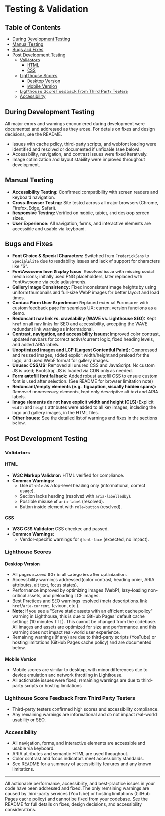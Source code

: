 # Testing & Validation

## Table of Contents
- [During Development Testing](#during-development-testing)
- [Manual Testing](#manual-testing)
- [Bugs and Fixes](#bugs-and-fixes)
- [Post Development Testing](#post-development-testing)
  - [Validators](#validators)
    - [HTML](#html)
    - [CSS](#css)
  - [Lighthouse Scores](#lighthouse-scores)
    - [Desktop Version](#desktop-version)
    - [Mobile Version](#mobile-version)
  - [Lighthouse Score Feedback From Third Party Testers](#lighthouse-score-feedback-from-third-party-testers)
  - [Accessibility](#accessibility)

## During Development Testing

All major errors and warnings encountered during development were documented and addressed as they arose. For details on fixes and design decisions, see the README.

- Issues with cache policy, third-party scripts, and webfont loading were identified and resolved or documented if unfixable (see below).
- Accessibility, navigation, and contrast issues were fixed iteratively.
- Image optimization and layout stability were improved throughout development.

## Manual Testing

- **Accessibility Testing:** Confirmed compatibility with screen readers and keyboard navigation.
- **Cross-Browser Testing:** Site tested across all major browsers (Chrome, Firefox, Edge, Safari).
- **Responsive Testing:** Verified on mobile, tablet, and desktop screen sizes.
- **User Experience:** All navigation, forms, and interactive elements are accessible and usable via keyboard.

## Bugs and Fixes

- **Font Choice & Special Characters:**
  Switched from `FrederickSans` to `SpecialElite` due to readability issues and lack of support for characters like “Š”.
- **FontAwesome Icon Display Issue:**
  Resolved issue with missing social media icons; initially used PNG placeholders, later replaced with FontAwesome via code adjustments.
- **Gallery Image Consistency:**
  Fixed inconsistent image heights by using uniform thumbnails and full-size WebP images for better layout and load times.
- **Contact Form User Experience:**
  Replaced external Formspree with custom feedback page for seamless UX; current version functions as a demo.
- **Redundant nav link vs. crawlability (WAVE vs. Lighthouse SEO):**
  Kept `href` on all nav links for SEO and accessibility, accepting the WAVE redundant link warning as informational.
- **Contrast, navigation, and accessibility issues:**
  Improved color contrast, updated navbars for correct active/current logic, fixed heading levels, and added ARIA labels.
- **Unoptimized images and LCP (Largest Contentful Paint):**
  Compressed and resized images, added explicit width/height and preload for the logo, and used WebP format for gallery images.
- **Unused CSS/JS:**
  Removed all unused CSS and JavaScript. No custom JS is used; Bootstrap JS is loaded via CDN only as needed.
- **Form autofill font fallback:**
  Added robust autofill CSS to ensure custom font is used after selection. (See README for browser limitation note)
- **Redundant/empty elements (e.g., figcaption, visually hidden spans):**
  Removed unnecessary elements, kept only descriptive alt text and ARIA labels.
- **Image elements do not have explicit width and height (CLS):**
  Explicit `width` and `height` attributes were added to all key images, including the logo and gallery images, in the HTML files.
- **Other Issues:**
  See the detailed list of warnings and fixes in the sections below.

## Post Development Testing

### Validators

#### HTML
- **W3C Markup Validator:** HTML verified for compliance.
- **Common Warnings:**
  - Use of `<h1>` as a top-level heading only (informational, correct usage).
  - Section lacks heading (resolved with `aria-labelledby`).
  - Possible misuse of `aria-label` (resolved).
  - Button inside element with `role=button` (resolved).

#### CSS
- **W3C CSS Validator:** CSS checked and passed.
- **Common Warnings:**
  - Vendor-specific warnings for `@font-face` (expected, no impact).

### Lighthouse Scores

#### Desktop Version
- All pages scored 90+ in all categories after optimization.
- Accessibility warnings addressed (color contrast, heading order, ARIA attributes, alt text, focus states).
- Performance improved by optimizing images (WebP), lazy-loading non-critical assets, and preloading LCP images.
- Best Practices and SEO warnings resolved (meta descriptions, link `href`/`aria-current`, favicon, etc.).
- <strong>Note:</strong> If you see a "Serve static assets with an efficient cache policy" warning in Lighthouse, this is due to GitHub Pages' default cache settings (10 minutes TTL). This cannot be changed from the codebase. All images and assets are optimized for size and performance, and this warning does not impact real-world user experience.
- Remaining warnings (if any) are due to third-party scripts (YouTube) or hosting limitations (GitHub Pages cache policy) and are documented below.

#### Mobile Version
- Mobile scores are similar to desktop, with minor differences due to device emulation and network throttling in Lighthouse.
- All actionable issues were fixed; remaining warnings are due to third-party scripts or hosting limitations.

### Lighthouse Score Feedback From Third Party Testers
- Third-party testers confirmed high scores and accessibility compliance.
- Any remaining warnings are informational and do not impact real-world usability or SEO.

### Accessibility
- All navigation, forms, and interactive elements are accessible and usable via keyboard.
- ARIA attributes and semantic HTML are used throughout.
- Color contrast and focus indicators meet accessibility standards.
- See README for a summary of accessibility features and any known limitations.

---

All actionable performance, accessibility, and best-practice issues in your code have been addressed and fixed. The only remaining warnings are caused by third-party services (YouTube) or hosting limitations (GitHub Pages cache policy) and cannot be fixed from your codebase. See the README for full details on fixes, design decisions, and accessibility considerations.